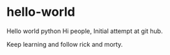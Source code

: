 # hello-world
Hello world python
 Hi people,
 Initial attempt at git hub.
 
Keep learning and follow rick and morty.
